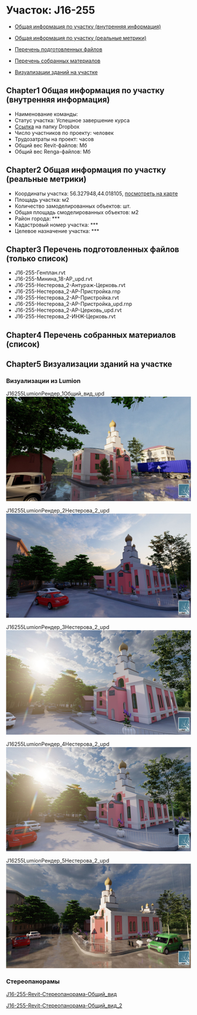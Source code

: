 # Участок: J16-255

* [Общая информация по участку (внутренняя информация)](#Chapter1)

* [Общая информация по участку (реальные метрики)](#Chapter2)

* [Перечень подготовленных файлов](#Chapter3)

* [Перечень собранных материалов](#Chapter4)

* [Визуализации зданий на участке](#Chapter5)

## <a id="test">Chapter1</a> Общая информация по участку (внутренняя информация)
+ Наименование команды: 
+ Статус участка: Успешное завершение курса
+ [Ссылка](https://www.dropbox.com/sh/wvvgv1nw1iqred9/AABT3TQZ340qDyKeJZ3bvmpca/J16_255?dl=0) на папку Dropbox
+ Число участников по проекту:  человек
+ Трудозатраты на проект:  часов
+ Общий вес Revit-файлов:  Мб
+ Общий вес Renga-файлов:  Мб
## <a id="test">Chapter2</a> Общая информация по участку (реальные метрики)
+ Координаты участка: 56.327948,44.018105, [посмотреть на карте](https://yandex.ru/maps/47/nizhny-novgorod/?ll=56.327948%2C44.018105&z=19)
+ Площадь участка:  м2
+ Количество замоделированных объектов:  шт.
+ Общая площадь смоделированных объектов:  м2
+ Район города: *** 
+ Кадастровый номер участка: *** 
+ Целевое назначение участка: *** 
## <a id="test">Chapter3</a> Перечень подготовленных файлов (только список)
+ J16-255-Генплан.rvt
+ J16-255-Минина_18-АР_upd.rvt
+ J16-255-Нестерова_2-Антураж-Церковь.rvt
+ J16-255-Нестерова_2-АР-Пристройка.rnp
+ J16-255-Нестерова_2-АР-Пристройка.rvt
+ J16-255-Нестерова_2-АР-Пристройка_upd.rnp
+ J16-255-Нестерова_2-АР-Церковь_upd.rvt
+ J16-255-Нестерова_2-ИНЖ-Церковь.rvt
## <a id="test">Chapter4</a> Перечень собранных материалов (список)
## <a id="test">Chapter5</a> Визуализации зданий на участке
### Визуализации из Lumion
J16255LumionРендер_1Общий_вид_upd
![J16-255-Lumion-Рендер_1-Общий_вид_upd](/Images/J16_255/J16-255-Lumion-Рендер_1-Общий_вид_upd_Compressed.jpg)

J16255LumionРендер_2Нестерова_2_upd
![J16-255-Lumion-Рендер_2-Нестерова_2_upd](/Images/J16_255/J16-255-Lumion-Рендер_2-Нестерова_2_upd_Compressed.jpg)

J16255LumionРендер_3Нестерова_2_upd
![J16-255-Lumion-Рендер_3-Нестерова_2_upd](/Images/J16_255/J16-255-Lumion-Рендер_3-Нестерова_2_upd_Compressed.jpg)

J16255LumionРендер_4Нестерова_2_upd
![J16-255-Lumion-Рендер_4-Нестерова_2_upd](/Images/J16_255/J16-255-Lumion-Рендер_4-Нестерова_2_upd_Compressed.jpg)

J16255LumionРендер_5Нестерова_2_upd
![J16-255-Lumion-Рендер_5-Нестерова_2_upd](/Images/J16_255/J16-255-Lumion-Рендер_5-Нестерова_2_upd_Compressed.jpg)

### Стереопанорамы
[J16-255-Revit-Стереопанорама-Общий_вид](https://pano.autodesk.com/pano.html?url=jpgs/453e5fc2-d7cc-4bb4-a767-c773c40a9639&version=2)

[J16-255-Revit-Стереопанорама-Общий_вид_2](https://pano.autodesk.com/pano.html?url=jpgs/dcaf9512-4e47-428a-8630-f5b5adf4c127&version=2)

